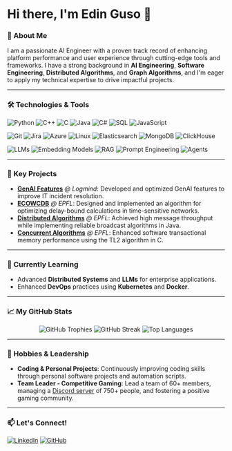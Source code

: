 # Hi there, I'm Edin Guso 👋

### 🚀 About Me
I am a passionate AI Engineer with a proven track record of enhancing platform performance and user experience through cutting-edge tools and frameworks. I have a strong background in **AI Engineering**, **Software Engineering**, **Distributed Algorithms**, and **Graph Algorithms**, and I'm eager to apply my technical expertise to drive impactful projects.

---

### 🛠️ Technologies & Tools
![Python](https://img.shields.io/badge/Python-3776AB?style=for-the-badge&logo=python&logoColor=white)
![C++](https://img.shields.io/badge/C++-00599C?style=for-the-badge&logo=cplusplus&logoColor=white)
![C](https://img.shields.io/badge/C-A8B9CC?style=for-the-badge&logo=c&logoColor=white)
![Java](https://img.shields.io/badge/Java-F80000?style=for-the-badge&logo=oracle&logoColor=white)
![C#](https://img.shields.io/badge/C%23-512BD4?style=for-the-badge&logo=sharp&logoColor=white)
![SQL](https://img.shields.io/badge/SQL-4479A1?style=for-the-badge&logo=mysql&logoColor=white)
![JavaScript](https://img.shields.io/badge/JavaScript-F7DF1E?style=for-the-badge&logo=javascript&logoColor=black)

![Git](https://img.shields.io/badge/Git-F05032?style=for-the-badge&logo=git&logoColor=white)
![Jira](https://img.shields.io/badge/Jira-0052CC?style=for-the-badge&logo=jira&logoColor=white)
![Azure](https://img.shields.io/badge/Azure-0089D6?style=for-the-badge&logo=icloud&logoColor=white)
![Linux](https://img.shields.io/badge/Linux-FCC624?style=for-the-badge&logo=linux&logoColor=black)
![Elasticsearch](https://img.shields.io/badge/Elasticsearch-005571?style=for-the-badge&logo=elasticsearch&logoColor=white)
![MongoDB](https://img.shields.io/badge/MongoDB-47A248?style=for-the-badge&logo=mongodb&logoColor=white)
![ClickHouse](https://img.shields.io/badge/ClickHouse-FFCC01?style=for-the-badge&logo=clickhouse&logoColor=black)

![LLMs](https://img.shields.io/badge/LLMs-412991?style=for-the-badge&logo=openai&logoColor=white)
![Embedding Models](https://img.shields.io/badge/Embedding%20Models-8E75B2?style=for-the-badge&logo=googlegemini&logoColor=white)
![RAG](https://img.shields.io/badge/RAG-000000?style=for-the-badge&logo=ollama&logoColor=white)
![Prompt Engineering](https://img.shields.io/badge/Prompt%20Engineering-0066FF?style=for-the-badge&logo=chatbot&logoColor=white)
![Agents](https://img.shields.io/badge/Agents-1C3C3C?style=for-the-badge&logo=langchain&logoColor=white)

---

### 🔑 Key Projects
- [**GenAI Features**](https://github.com/EdinGuso/master-project) *@ Logmind*: Developed and optimized GenAI features to improve IT incident resolution.
- [**ECOWCDB**](https://github.com/EdinGuso/ecowcdb) *@ EPFL*: Designed and implemented an algorithm for optimizing delay-bound calculations in time-sensitive networks.
- [**Distributed Algorithms**](https://github.com/EdinGuso/CS451-Distributed-Algorithms) *@ EPFL*: Achieved high message throughput while implementing reliable broadcast algorithms in Java.
- [**Concurrent Algorithms**](https://github.com/EdinGuso/CS453-Concurrent-Algorithms) *@ EPFL*: Enhanced software transactional memory performance using the TL2 algorithm in C.

---

### 🌱 Currently Learning
- Advanced **Distributed Systems** and **LLMs** for enterprise applications.
- Enhanced **DevOps** practices using **Kubernetes** and **Docker**.

---

### 📈 My GitHub Stats
<p align="center">
  <img src="https://github-profile-trophy.vercel.app/?username=edinguso&row=1&column=4&theme=dracula" alt="GitHub Trophies" />
  <img src="https://github-readme-streak-stats.herokuapp.com/?user=edinguso&theme=dracula" alt="GitHub Streak" />
  <img src="https://github-readme-stats.vercel.app/api/top-langs/?username=edinguso&layout=compact&theme=dracula" alt="Top Languages" />
</p>

---

### 🎯 Hobbies & Leadership
- **Coding & Personal Projects**: Continuously improving coding skills through personal software projects and automation scripts.
- **Team Leader - Competitive Gaming**: Lead a team of 60+ members, managing a [Discord server](https://discord.gg/BruJpTJFgb) of 750+ people, and fostering a positive gaming community.

---

### 📫 Let's Connect!
[![LinkedIn](https://img.shields.io/badge/LinkedIn-0A66C2?style=for-the-badge&logo=linkedin&logoColor=white)](https://www.linkedin.com/in/edinguso/)
[![GitHub](https://img.shields.io/badge/GitHub-100000?style=for-the-badge&logo=github&logoColor=white)](https://github.com/edinguso)
